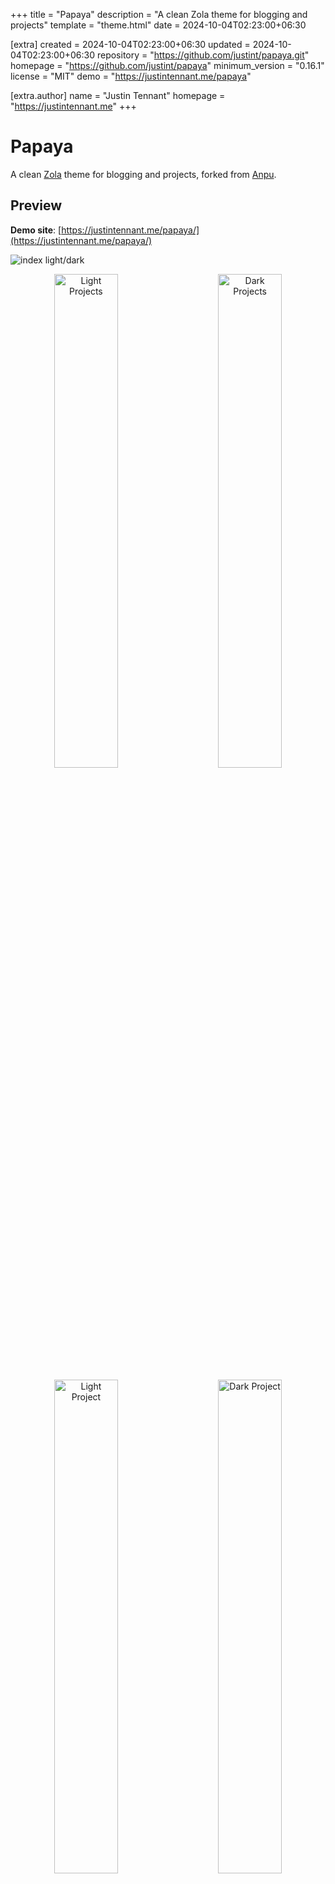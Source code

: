 
+++
title = "Papaya"
description = "A clean Zola theme for blogging and projects"
template = "theme.html"
date = 2024-10-04T02:23:00+06:30

[extra]
created = 2024-10-04T02:23:00+06:30
updated = 2024-10-04T02:23:00+06:30
repository = "https://github.com/justint/papaya.git"
homepage = "https://github.com/justint/papaya"
minimum_version = "0.16.1"
license = "MIT"
demo = "https://justintennant.me/papaya"

[extra.author]
name = "Justin Tennant"
homepage = "https://justintennant.me"
+++        

# Papaya

A clean [Zola](https://getzola.org) theme for blogging and projects, forked from [Anpu](https://github.com/zbrox/anpu-zola-theme).

## Preview

**Demo site**: [https://justintennant.me/papaya/](https://justintennant.me/papaya/)

![index light/dark](https://raw.githubusercontent.com/justint/papaya/main/pics/blendedindex.png)

<p align="center">
  <img alt="Light Projects" src="https://raw.githubusercontent.com/justint/papaya/main/pics/projects.png" width="45%">
&nbsp; &nbsp; &nbsp; &nbsp;
  <img alt="Dark Projects" src="https://raw.githubusercontent.com/justint/papaya/main/pics/projects_dark.png" width="45%">
</p>

<p align="center">
  <img alt="Light Project" src="https://raw.githubusercontent.com/justint/papaya/main/pics/project.png" width="45%">
&nbsp; &nbsp; &nbsp; &nbsp;
  <img alt="Dark Project" src="https://raw.githubusercontent.com/justint/papaya/main/pics/project_dark.png" width="45%">
</p>

## Features

- Blog posts
- Project pages
- Automatic light/dark mode
- Categories and tags
- Optional multilingual support
- Customizable sections and navigation menu links
- Featured images for posts/pages
- Smart image embedding shortcode (`{{/* img() */}}`)
- GitHub repository star/fork counts
- [Open Graph Protocol](https://ogp.me/) tags
- [Utterances](https://utteranc.es/) support
- Social/contact links
- 100% Google Lighthouse score

## Installation

1. Clone this repository to your `themes` folder:
    
    ```bash
    git clone https://github.com/justint/papaya.git themes/papaya
    ```

2. Set your theme setting in `config.toml` to `papaya`:

    ```toml
    theme = "papaya"
    ```

3. Copy the following sections and keys (and their contents/values) from papaya's [`config.toml`](https://github.com/justint/papaya/blob/main/config.toml) and paste them into your site's `config.toml`:

   - `[languages]`
     - `[languages.en]`
     - `[languages.en.translations]`
   - `[extra.cdn]`
     - `font_awesome`

4. In your `content` directory, add new `blog` and `projects` directories. Copy the `_index.md` file from Papaya's `content/blog` into your `content/blog`, and the `_index.md` and `categories.json` files from Papaya's `content/projects` into your `content/projects`.
 
   Your `content` directory structure should look like this:
   ```
   content
   ├── blog
   │  └── _index.md
   └── projects
      └── _index.md
      └── categories.json
   ```
 
5. _(optional)_ To enable GitHub repository stars/fork counts (disabled by default to avoid hitting API rate limits), set the `$ZOLA_ENV` environment variable to `prod` prior to your `zola serve`/`zola build` execution.
   
   For csh/tsch:
   ```shell
   setenv ZOLA_ENV prod
   ```
   
   For bash/ksh/zsh:
   ```shell
   export ZOLA_ENV=prod
   ```

## Customization

Here are the customizable features of Papaya: 

- Project categories
- Light/dark mode
- Multilingual support
- Sections and navigation menu links
- Post/project date formats
- Post/project featured images
- Open Graph Protocol locale/profile information
- Utterances
- Social/contact links

### Project categories

In your `content/projects/categories.json`, you can specify the categories of projects. The formatting of the file is:

```json
{
   "title": "keyword"
}
```

- `"title"`: the title text displayed for each category grouping on your projects page.
- `"keyword"`: the taxonomy term you'll use in your project pages.

A project can have multiple categories, and will be displayed once in each category configured.

Projects without categories will be displayed in the "Other" category listing of your project page. If you don't want the "Other" category displayed, you can copy the `templates/projects.html` to your own `templates` directory and delete/comment out the "Other" category code.

Example `categories.json`:

```json
{
  "Software": "software",
  "Films": "film"
}
```

Example project page front matter:

```toml
title = "Example software project"
date = 2021-08-11

[taxonomies]
categories = ["software"]
```

The example project page above would be grouped into & displayed within the "Software" category of your projects page.

### Light/dark mode

The Papaya theme can be set to `"light"`, `"dark"`, or `"auto"` mode in the `config.toml`.

In `"auto"`, the light and dark modes are implicitly chosen by the `prefers-color-scheme` CSS media feature. The theme will switch automatically based on the viewer's OS or user agent setting.

### Multilingual support

Currently Zola has basic internationalization (`i18n`) support, you can read more in [zola's Multilingual Sites doc](https://www.getzola.org/documentation/content/multilingual/).

To write a multilingual site, follow the steps below (English and Chinese in this example):

1. Add a `default_language` configuration and `[languages.zh]` and `[languages.en]` sections to your `config.toml`:

    ```toml
    default_language = "en"

    [languages]

    [languages.en]

    [languages.zh]
    title = "中文标题"
    description = "中文描述"
    ```

    Under the `[languages.zh]` section you can override default configurations like `title`, `description`, etc.

2. Add translations of all keywords in `[languages.zh.translations]` and `languages.en.translations]` sections (see Papaya's [`config.toml`](config.toml) for a listing of all keywords):

    ```toml
    [languages]

    [languages.en]

    [languages.en.translations]
    projects = "Projects"
    blog = "Blog"
    about = "About"
    recent_projects = "Recent Projects"
    more_projects = "More Projects"
    recent_blog_posts = "Recent Blog Posts"
    more_blog_posts = "More blog posts"
    ...

    [languages.zh]

    [languages.zh.translations]
    projects = "项目"
    blog = "博文"
    about = "关于"
    recent_projects = "近期项目"
    more_projects = "更多项目"
    recent_blog_posts = "近期博文"
    more_blog_posts = "更多博文"
    ...
    ```

3. Add a `_index.zh.md` file into every section. 

   For example: add `content/blog/_index.zh.md` and `content/projects/_index.zh.md`. 

4. Provide a `{page-name}.zh.md` (or `index.zh.md` into the page's directory, if it has one) for every page you'd like to translate.

   For example: add `content/blog/what-is-zola.zh.md` and `content/blog/blog-with-image/index.zh.md`.

6. Add a `content/categories.zh.json` file. For example:

    ```json
    {
        "软件": "software",
        "电影": "film"
    }
    ```

Now you will have a website that supports both English and Chinese! Since `default_language` in `config.toml` is set to "en", by visiting `{base_url}` you will see the English version of this blog. You can visit the Chinese version by visiting `{base_url}/zh`.

A page (post or project) can be available in both languages or only in one language, and it's not necessary that a page is available in the default language.

### Sections and navigation menu links

The navigation menu is constructed from a list of `menu_items` in your `config.toml`. For example:
```toml
[extra]

menu_items = [
   { name = "projects", url = "$LANG_BASE_URL/projects", show_recent = true, recent_items = 3, recent_trans_key = "recent_projects", more_trans_key = "more_projects" },
   { name = "blog", url = "$LANG_BASE_URL/blog", show_recent = true, recent_items = 3, recent_trans_key = "recent_blog_posts", more_trans_key = "more_blog_posts" },
   { name = "tags", url = "$LANG_BASE_URL/tags" },
   { name = "about", url = "$LANG_BASE_URL/about" },
]
```

A `menu_item` can be one of two things:

- **a link to a section.** Section links can be optionally configured to display its most recently authored items on your index page. See Configuring section menu items.

- **a link to a URL.** See Configuring URL menu items

#### Configuring section menu items

A section is created whenever a directory (or subdirectory) in the content section contains an `_index.md` file; see the [Zola docs on sections](https://www.getzola.org/documentation/content/section/). 

Papaya has two sections by default: `projects` and `blog`. You can add additional sections or change section names.  For example, you can add a section called _Diary_. In order to add this section, you need to:

1. Create a directory called `diary` in `content/`.

2. Create an `_index.md` inside `content/diary/`, for example:

    ```toml
    +++
    title = "Diary"
    render = true
    # diary will use blog.html for its template
    template = "blog.html"
    +++
    ```

Sections can be added to the navigation menu, and optionally configured to display its most recently authored items on your index page. To add your section to the navigation menu:

1. In your `config.toml` under the `[extra]` section, add your section to the `menu_items`:

    ```toml
    [extra]
    menu_items = [
        ...
        { name = "diary", url = "$LANG_BASE_URL/diary" }
    ]
    ```
   
2. In your `config.toml` under the `[languages.<code>.translations]` section, add your section name translation keys:

   ```toml
   [languages]
   
   [languages.en]
   
   [languages.en.translations]
   diary = "Diary"
   
   [languages.zh]

   [languages.zh.translations]
   diary = "日记"
   ```

   This will add a simple hyperlink to your new _Diary_ section in the navigation menu.

To also display recently authored items from your _Diary_ section on your index page:

1. Add the following attributes to your menu item:

   - `show_recent`: Adds the section's recent items listing to your index page.
   - `recent_items`: Number of recent items to display.
   - `recent_trans_key`: Translation key for the recent items listing title text.
   - `more_trans_key`: Translation key for the hyperlink text to the section.

   For example:

   ```toml
   [extra]
   menu_items = [
       ...
       { name = "diary", url = "$LANG_BASE_URL/diary", show_recent = true, recent_items = 3, recent_trans_key = "recent_diary", more_trans_key = "more_diary" }
   ]
   ```

2. In your `config.toml` under the `[languages.<code>.translations]` section, add your section name, `recent_trans_key`, and `more_trans_key` translation keys:

    ```toml
    [languages]

    [languages.en]

    [languages.en.translations]
    diary = "Diary"
    recent_diary = "Recent Diaries"
    more_diary = "More Diaries"

    [languages.zh]

    [languages.zh.translations]
    diary = "日记"
    recent_diary = "近期日记"
    more_diary = "更多日记"
    ```
   
   This will add both a hyperlink to your new _Diary_ section in the navigation menu, and a listing of the three most recent items from your _Diary_ section on your index page.

#### Configuring URL menu items

If you want to add a simple link to the navigation menu, add an item with a `name` and `url`. For example:

```toml
[extra]
sections = [
    ...
    { name = "tag", url = "$LANG_BASE_URL/tags" }
]
```

A translation key for your link's `name` must be added into your `config.toml`:

```toml
[languages]

[languages.en]

[languages.en.translations]
tag = "Tag"

[languages.zh]

[langauges.zh.translations]
tag = "标签"
```

If you include `$BASE_URL` in the URL of a link it will be replaced with the base URL of your site, and `$LANG_BASE_URL` will be replaced with the language-specific base URL of your site.

### Post/project date formats

You can have different date formats in different languages. You need to set the `date_format` value in every langauge's translation section.

Example:

```toml
[languages]

[languages.en]

[languages.en.translations]
date_format = "%e %B %Y"

[languages.zh]

[languages.zh.translations]
date_format = "%Y 年 %m 月 %d 日"
```

The formatting uses the standard `date` filter in Tera. The date format options you can use are listed in the [chrono crate documentation](https://tera.netlify.app/docs/#date).

### Post/project featured images

Posts and projects can have featured images which display at the top of their page before the page contents.

```toml
[extra]
featured_image = "image.jpg"
featured_image_alt = "A lodge overlooks a forested mountain range."
```

![Featured image](pics/featured_image.png)

Featured images can also be extended to the full width of the viewport:

```toml
[extra]
featured_image = "image.jpg"
featured_image_alt = "A lodge overlooks a forested mountain range."
featured_image_extended = true
```

![Featured image, extended](pics/featured_image_extended.png)

### Open Graph Protocol locale/profile information

In your `config.toml` you can add a `[extra.ogp]` section to specify your Open Graph Protocol locale and profile information.

Open Graph Protocol provides you control over how your website's content should be displayed on social media sites. 

For the more information on Open Graph Protocol and valid property values, visit the official [website](https://ogp.me/). 

Example:

```toml
[extra.ogp]
locale = "en_US"
first_name = "Papaya"
last_name = "Tiliqua"
gender = "female"
username = "tiliquasp"
```

### Utterances

[Utterances](https://utteranc.es/) is a comments widget built on GitHub issues. When enabled, Papaya can display GitHub issues as comments on your blog posts.

To enable:

1. Follow instructions on the [utterances](https://utteranc.es/) website.

2. Once you're at the "Enable Utterances" step, enter the following keys into your `config.toml`:

   ```toml
   [extra.utterances]
   enabled = true
   repo = "yourname/yourrepository" # put your repository's short path here
   post_map = "pathname"
   label = "utterances"
   theme = "preferred-color-scheme"

### Social/contact links

In your `config.toml` you can add a `[extra.social]` section to specify your social network/contact accounts. Changing these will update what links appear on your website's footer.

Example:

```toml
[extra.social]
email = "papaya@tiliqua.sp"
github = "papaya"
linkedin = "papayatiliqua"
twitter = "papayathehisser"
```

If you want to include other custom social websites, you can add them to `other`:

Example:

```toml
[extra.social]
other = [
    { name = "BTC", font_awesome = "fa-brands fa-btc", url = "https://www.bitcoin.com/" }
]
```

The `font_awesome` attribute specifies the Font Awesome classes; you can find them in [Font Awesome](https://fontawesome.com/). Be aware that different versions of Font Awesome may include different sets of icons; you can change your version of Font Awesome by updating the CDN path in the `[extra.cdn]` section:

```toml
[extra]

[extra.cdn]
font_awesome = "https://cdnjs.cloudflare.com/ajax/libs/font-awesome/6.0.0-beta2/css/all.min.css"
```

## Image embedding shortcode

Included with Papaya is a shortcode for embedding images into your posts:

```
img(path, alt, caption, class, extended_width_pct, quality)
```

You can use `./<image-path>` to specify the relative path of image which is relative to current markdown file.

### Arguments

- `path`: The path to the image. It can be either:
  - a full path (eg: `https://somesite.com/my-image.jpg`), 
  - relative to the `content` directory in the [directory structure](https://www.getzola.org/documentation/getting-started/directory-structure/) (eg: `@/projects/project-1/my-image.jpg`), or
  - relative to the current markdown file (eg: `./my-image.jpg`).
- `alt`: _(optional)_ The alternate text for the image.
- `caption`: _(optional)_ A caption for the image. Text/HTML/Tera templates supported.
- `class`: _(optional)_ Any CSS classes to assign to the image. Multiple classes should be separated with a space (`" "`).
- `quality`: _(optional)_ JPEG or WebP quality of the image, in percent.  Only used when encoding JPEGs or WebPs; default value is `90`.
- `extended_width_pct`: _(optional)_ The percentage by which the image's width should be expanded past it's default figure width, up to maximum configured pixel width. 

   Range is `0.0-1.0`, or `-1` for document width. 

   Max pixel width can be defined in your `config.toml`  with the `extra.images.max_width` property (2500px default).

   See Extended width images section for more details and examples.

The benefits of using this shortcode over regular Markdown/HTML image embedding are:

- Images are automatically resized for best performance, using Zola's [image processing functions](https://www.getzola.org/documentation/content/image-processing/)
- Images & captions are ✨pre-styled✨ for you
- Images can have their width extended past the document's width (see: Extended width images
- Less HTML/CSS boilerplate to write


### Extended width images

Images embedded into pages using the `img` shortcode can be configured to extend past their document width. This is especially nice for displaying wide/landscape images at higher resolutions.

By default, images embedded with the `img` shortcode will be inserted as a `figure` with default margins:

```js
{{/* img(path="image.jpg", 
       alt="A very cute leopard gecko.", 
       caption="A very cute leopard gecko. Default sizing.") */}}
```

![Default sized image](pics/img_default.png)

With the `extended_width_pct` argument, we can specify a percentage of how much the image should expand outside its default figure width, up to your maximum configured image width (`config.extra.images.max_width`, 2500px default).

Here's an example with `extended_width_pct=0.1`:

```js
{{/* img(path="image.jpg", 
       alt="A very cute leopard gecko.", 
       caption="A very cute leopard gecko. extended_width_pct=0.1",
       extended_width_pct=0.1) */}}
```

![Image extended by 0.1](pics/img_0.1.png)

The image is now displayed with a 10% larger width, while maintaining its original aspect ratio.

Here's an even wider example:

```js
{{/* img(path="image.jpg", 
       alt="A very cute leopard gecko.", 
       caption="A very cute leopard gecko. extended_width_pct=0.2",
       extended_width_pct=0.2) */}}
```

![Image extended by 0.2](pics/img_0.2.png)

The images will resize in resolution up to your maximum configured image width, and will display on the webpage up to the maximum width of the viewport.

You can also force the image width to match the document's width by setting `extended_width_pct` to `-1`:

```js
{{/* img(path="image.jpg", 
       alt="A very cute leopard gecko.", 
       caption="A very cute leopard gecko. extended_width_pct=-1",
       extended_width_pct=-1) */}}
```

![Image fixed to document width](pics/img_-1.png)

## Why "Papaya"?

🦎

        
